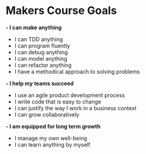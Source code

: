 # Makers Course Goals

**- I can make anything**
  - I can TDD anything
  - I can program fluently
  - I can debug anything
  - I can model anything
  - I can refactor anything
  - I have a methodical approach to solving problems  

**- I help my teams succeed**
  - I use an agile product development process
  - I write code that is easy to change
  - I can justify the way I work in a business context
  - I can grow collaboratively  

**- I am equipped for long term growth**
  - I manage my own well-being
  - I can learn anything by myself
